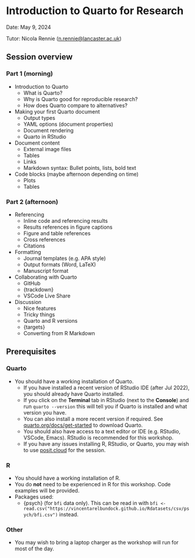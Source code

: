 # Introduction to Quarto for Research

Date: May 9, 2024

Tutor: Nicola Rennie ([n.rennie@lancaster.ac.uk](mailto:n.rennie@lancaster.ac.uk))

## Session overview

### Part 1 (morning)

* Introduction to Quarto
  * What is Quarto?
  * Why is Quarto good for reproducible research?
  * How does Quarto compare to alternatives?
* Making your first Quarto document
  * Output types
  * YAML options (document properties)
  * Document rendering
  * Quarto in RStudio
* Document content
  * External image files
  * Tables
  * Links
  * Markdown syntax: Bullet points, lists, bold text
* Code blocks (maybe afternoon depending on time)
  * Plots
  * Tables

### Part 2 (afternoon)

* Referencing
  * Inline code and referencing results
  * Results references in figure captions
  * Figure and table references
  * Cross references
  * Citations
* Formatting
  * Journal templates (e.g. APA style)
  * Output formats (Word, LaTeX)
  * Manuscript format
* Collaborating with Quarto
  * GitHub
  * {trackdown}
  * VSCode Live Share
* Discussion
  * Nice features
  * Tricky things
  * Quarto and R versions
  * {targets}
  * Converting from R Markdown

## Prerequisites

### Quarto

* You should have a working installation of Quarto.
  * If you have installed a recent version of RStudio IDE (after Jul 2022), you should already have Quarto installed.
  * If you click on the **Terminal** tab in RStudio (next to the **Console**) and run `quarto --version` this will tell you if Quarto is installed and what version you have.
  * You can also install a more recent version if required. See [quarto.org/docs/get-started](https://quarto.org/docs/get-started/) to download Quarto. 
  * You should also have access to a text editor or IDE (e.g. RStudio, VSCode, Emacs). RStudio is recommended for this workshop.
  * If you have any issues installing R, RStudio, or Quarto, you may wish to use [posit.cloud](https://posit.cloud/) for the session.

### R

* You should have a working installation of R.
* You do **not** need to be experienced in R for this workshop. Code examples will be provided.
* Packages used: 
  * {psych} (for `bfi` data only). This can be read in with `bfi <- read.csv("https://vincentarelbundock.github.io/Rdatasets/csv/psych/bfi.csv")` instead.

### Other

* You may wish to bring a laptop charger as the workshop will run for most of the day.


